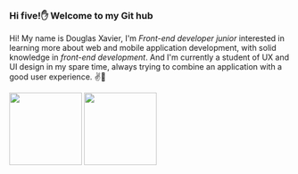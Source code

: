 ### Hi five!✋ Welcome to my Git hub

Hi! My name is Douglas Xavier, I'm <i>Front-end developer junior</i> interested in learning more about web and mobile application development, 
with solid knowledge in <i>front-end development</i>. And I'm currently a student of UX and UI design in my spare time, always trying to combine 
an application with a good user experience. ✌️🌾

<div>
 <img height="130em" src="https://github-readme-stats.vercel.app/api?username=twinxavier&show_icons=true&theme=midnight-purple&include_all_commits-true&count_private=true"/> 
 <img height="130em" src="https://github-readme-stats.vercel.app/api/top-langs/?username=twinxavier&layout=compact&langs_count=7&theme=midnight-purple"/>
</div>


